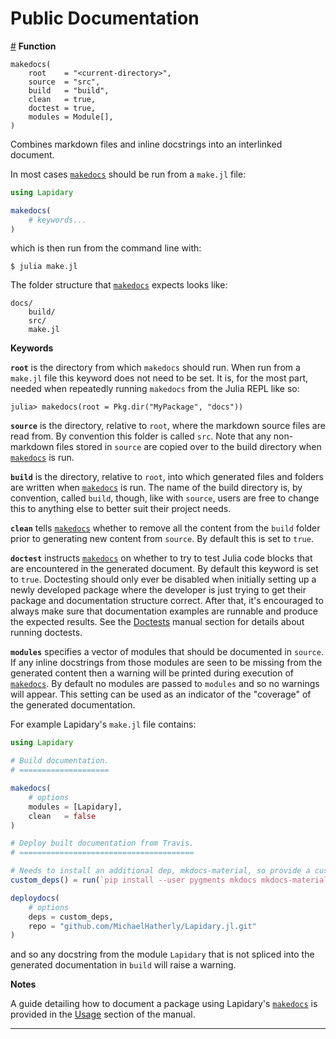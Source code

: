 
<a id='public-documentation'></a>
# Public Documentation


<a id='Lapidary.makedocs' href='#Lapidary.makedocs'>#</a>
**Function**

```
makedocs(
    root    = "<current-directory>",
    source  = "src",
    build   = "build",
    clean   = true,
    doctest = true,
    modules = Module[],
)
```

Combines markdown files and inline docstrings into an interlinked document.

In most cases [`makedocs`](public.md#Lapidary.makedocs) should be run from a `make.jl` file:

```julia
using Lapidary

makedocs(
    # keywords...
)
```

which is then run from the command line with:

```
$ julia make.jl
```

The folder structure that [`makedocs`](public.md#Lapidary.makedocs) expects looks like:

```
docs/
    build/
    src/
    make.jl
```

**Keywords**

**`root`** is the directory from which `makedocs` should run. When run from a `make.jl` file this keyword does not need to be set. It is, for the most part, needed when repeatedly running `makedocs` from the Julia REPL like so:

```
julia> makedocs(root = Pkg.dir("MyPackage", "docs"))
```

**`source`** is the directory, relative to `root`, where the markdown source files are read from. By convention this folder is called `src`. Note that any non-markdown files stored in `source` are copied over to the build directory when [`makedocs`](public.md#Lapidary.makedocs) is run.

**`build`** is the directory, relative to `root`, into which generated files and folders are written when [`makedocs`](public.md#Lapidary.makedocs) is run. The name of the build directory is, by convention, called `build`, though, like with `source`, users are free to change this to anything else to better suit their project needs.

**`clean`** tells [`makedocs`](public.md#Lapidary.makedocs) whether to remove all the content from the `build` folder prior to generating new content from `source`. By default this is set to `true`.

**`doctest`** instructs [`makedocs`](public.md#Lapidary.makedocs) on whether to try to test Julia code blocks that are encountered in the generated document. By default this keyword is set to `true`. Doctesting should only ever be disabled when initially setting up a newly developed package where the developer is just trying to get their package and documentation structure correct. After that, it's encouraged to always make sure that documentation examples are runnable and produce the expected results. See the [Doctests](../man/doctests.md#doctests) manual section for details about running doctests.

**`modules`** specifies a vector of modules that should be documented in `source`. If any inline docstrings from those modules are seen to be missing from the generated content then a warning will be printed during execution of [`makedocs`](public.md#Lapidary.makedocs). By default no modules are passed to `modules` and so no warnings will appear. This setting can be used as an indicator of the "coverage" of the generated documentation.

For example Lapidary's `make.jl` file contains:

```julia
using Lapidary

# Build documentation.
# ====================

makedocs(
    # options
    modules = [Lapidary],
    clean   = false
)

# Deploy built documentation from Travis.
# =======================================

# Needs to install an additional dep, mkdocs-material, so provide a custom `deps`.
custom_deps() = run(`pip install --user pygments mkdocs mkdocs-material`)

deploydocs(
    # options
    deps = custom_deps,
    repo = "github.com/MichaelHatherly/Lapidary.jl.git"
)
```

and so any docstring from the module `Lapidary` that is not spliced into the generated documentation in `build` will raise a warning.

**Notes**

A guide detailing how to document a package using Lapidary's [`makedocs`](public.md#Lapidary.makedocs) is provided in the [Usage](../man/guide.md#usage) section of the manual.

---
